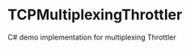 TCPMultiplexingThrottler
========================

C# demo implementation for multiplexing Throttler